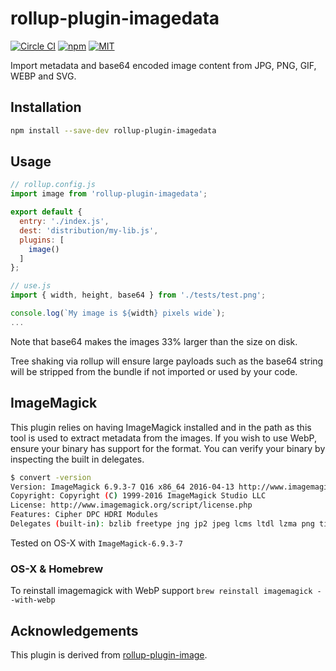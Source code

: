 # rollup-plugin-imagedata

[![Circle CI](https://img.shields.io/circleci/project/redsift/rollup-plugin-imagedata.svg?style=flat-square)](https://circleci.com/gh/redsift/rollup-plugin-imagedata)
[![npm](https://img.shields.io/npm/v/@redsift/rollup-plugin-imagedata.svg?style=flat-square)](https://www.npmjs.com/package/@redsift/rollup-plugin-imagedata)
[![MIT](https://img.shields.io/badge/license-MIT-blue.svg?style=flat-square)](https://raw.githubusercontent.com/redsift/rollup-plugin-imagedata/master/LICENSE)

Import metadata and base64 encoded image content from JPG, PNG, GIF, WEBP and SVG.

## Installation

```bash
npm install --save-dev rollup-plugin-imagedata
```

## Usage

```js
// rollup.config.js
import image from 'rollup-plugin-imagedata';

export default {
  entry: './index.js',
  dest: 'distribution/my-lib.js',
  plugins: [
    image()
  ]
};
```

```js
// use.js
import { width, height, base64 } from './tests/test.png';

console.log(`My image is ${width} pixels wide`);
...

```

Note that base64 makes the images 33% larger than the size on disk.

Tree shaking via rollup will ensure large payloads such as the base64 string will be stripped from the bundle if not imported or used by your code.

## ImageMagick

This plugin relies on having ImageMagick installed and in the path as this tool is used to extract metadata from the images. If you wish to use WebP, ensure your binary has support for the format. You can verify your binary by inspecting the built in delegates.

```bash
$ convert -version
Version: ImageMagick 6.9.3-7 Q16 x86_64 2016-04-13 http://www.imagemagick.org
Copyright: Copyright (C) 1999-2016 ImageMagick Studio LLC
License: http://www.imagemagick.org/script/license.php
Features: Cipher DPC HDRI Modules
Delegates (built-in): bzlib freetype jng jp2 jpeg lcms ltdl lzma png tiff webp xml zlib
```

Tested on OS-X with `ImageMagick-6.9.3-7`

### OS-X & Homebrew

To reinstall imagemagick with WebP support `brew reinstall imagemagick --with-webp`

## Acknowledgements

This plugin is derived from [rollup-plugin-image](https://github.com/rollup/rollup-plugin-image).